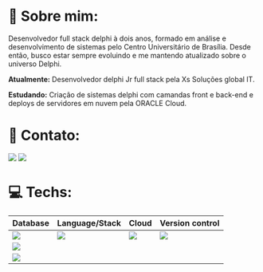 # 💫 Sobre mim:

Desenvolvedor full stack delphi à dois anos, formado em análise e desenvolvimento de sistemas pelo Centro Universitário de Brasília. Desde então, busco estar sempre evoluindo e me mantendo atualizado sobre o universo Delphi.  

**Atualmente:** Desenvolvedor delphi Jr full stack pela Xs Soluções global IT.

**Estudando:** Criação de sistemas delphi com camandas front e back-end e deploys de servidores em nuvem pela ORACLE Cloud.

# 📧 Contato:

<a href="mailto:gui-arujo@outlook.com"><img src="https://img.shields.io/badge/Microsoft_Outlook-0078D4?style=for-the-badge&logo=microsoft-outlook&logoColor=white"/><a/>
<a href="https://www.linkedin.com/in/guilherme-araujo-da-cruz-9b603818a/"><img src="https://img.shields.io/badge/LinkedIn-0077B5?style=for-the-badge&logo=linkedin&logoColor=white"/><a/>

# 💻 Techs:



|Database   |Language/Stack|Cloud         |Version control  | 
|-----------|--------------|--------------|-----------------|
|<img src="https://img.shields.io/badge/mysql-4479A1.svg?style=for-the-badge&logo=mysql&logoColor=white"/>             |<img src="https://img.shields.io/badge/Delphi-CC342D?style=for-the-badge&logo=delphi&logoColor=white"/>            |<img src="https://img.shields.io/badge/Oracle-F80000?style=for-the-badge&logo=oracle&logoColor=white"/>               | <img src="https://img.shields.io/badge/git-%23F05033.svg?style=for-the-badge&logo=git&logoColor=white"/> |
|<img src="https://img.shields.io/badge/sqlite-%2307405e.svg?style=for-the-badge&logo=sqlite&logoColor=white"/>        |                                                                                                                   |                                                                                                                      |                             |
|<img src="https://img.shields.io/badge/Firebird-orange?style=for-the-badge"/>                                         |                                                                                                                   |                                                                                                                      |                             |
